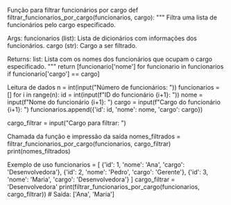 Função para filtrar funcionários por cargo
def filtrar_funcionarios_por_cargo(funcionarios, cargo):
"""
Filtra uma lista de funcionários pelo cargo especificado.

Args:
funcionarios (list): Lista de dicionários com informações dos funcionários.
cargo (str): Cargo a ser filtrado.

Returns:
list: Lista com os nomes dos funcionários que ocupam o cargo especificado.
"""
return [funcionario['nome'] for funcionario in funcionarios if funcionario['cargo'] == cargo]

Leitura de dados
n = int(input("Número de funcionários: "))
funcionarios = []
for i in range(n):
id = int(input(f"ID do funcionário {i+1}: "))
nome = input(f"Nome do funcionário {i+1}: ")
cargo = input(f"Cargo do funcionário {i+1}: ")
funcionarios.append({'id': id, 'nome': nome, 'cargo': cargo})

cargo_filtrar = input("Cargo para filtrar: ")

Chamada da função e impressão da saída
nomes_filtrados = filtrar_funcionarios_por_cargo(funcionarios, cargo_filtrar)
print(nomes_filtrados)

Exemplo de uso
funcionarios = [
{'id': 1, 'nome': 'Ana', 'cargo': 'Desenvolvedora'},
{'id': 2, 'nome': 'Pedro', 'cargo': 'Gerente'},
{'id': 3, 'nome': 'Maria', 'cargo': 'Desenvolvedora'}
]
cargo_filtrar = 'Desenvolvedora'
print(filtrar_funcionarios_por_cargo(funcionarios, cargo_filtrar))  # Saída: ['Ana', 'Maria']
